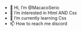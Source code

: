 - 👋 Hi, I’m @MacacoSerio
- 👀 I’m interested in Html AND Css
- 🌱 I’m currently learning Css
- 📫 How to reach me discord 

<!---
MacacoSerio/MacacoSerio is a ✨ special ✨ repository because its `README.md` (this file) appears on your GitHub profile.
You can click the Preview link to take a look at your changes.
--->
